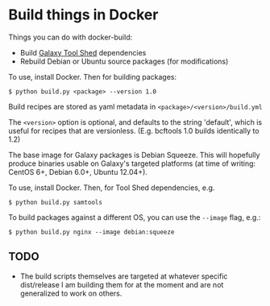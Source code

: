 # Build things in Docker

Things you can do with docker-build:

- Build [Galaxy Tool Shed](https://toolshed.g2.bx.psu.edu) dependencies
- Rebuild Debian or Ubuntu source packages (for modifications)

To use, install Docker. Then for building packages:

```console
$ python build.py <package> --version 1.0
```

Build recipes are stored as yaml metadata in `<package>/<version>/build.yml`

The `<version>` option is optional, and defaults to the string 'default', which
is useful for recipes that are versionless. (E.g. bcftools 1.0 builds
identically to 1.2)

The base image for Galaxy packages is Debian Squeeze. This will hopefully
produce binaries usable on Galaxy's targeted platforms (at time of writing:
CentOS 6+, Debian 6.0+, Ubuntu 12.04+).

To use, install Docker. Then, for Tool Shed dependencies, e.g.

```console
$ python build.py samtools
```

To build packages against a different OS, you can use the `--image` flag, e.g.:

```console
$ python build.py nginx --image debian:squeeze
```


## TODO

- The build scripts themselves are targeted at whatever specific dist/release I
  am building them for at the moment and are not generalized to work on others.

